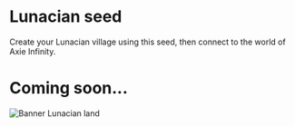 # Lunacian seed
Create your Lunacian village using this seed, then connect to the world of Axie Infinity.

# Coming soon...
![Banner Lunacian land](https://i0.wp.com/www.nftgamearena.com/wp-content/uploads/2022/01/axie_infinity_tierras_lands_teaser_trailer.jpg?w=1280&ssl=1)
